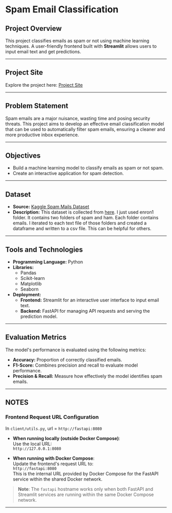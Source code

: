 # Spam Email Classification

## Project Overview

This project classifies emails as spam or not using machine learning techniques. A user-friendly frontend built with **Streamlit** allows users to input email text and get predictions.

---

## Project Site

Explore the project here: [Project Site](http://16.171.43.191:8000)

---

## Problem Statement

Spam emails are a major nuisance, wasting time and posing security threats. This project aims to develop an effective email classification model that can be used to automatically filter spam emails, ensuring a cleaner and more productive inbox experience.

---

## Objectives

- Build a machine learning model to classify emails as spam or not spam.
- Create an interactive application for spam detection.

---

## Dataset

- **Source:** [Kaggle Spam Mails Dataset](https://www.kaggle.com/datasets/venky73/spam-mails-dataset)
- **Description:**
  This dataset is collected from [here](https://www2.aueb.gr/users/ion/data/enron-spam/). I just used enron1 folder. It contains two folders of spam and ham. Each folder contains emails. I iterated to each text file of those folders and created a dataframe and written to a csv file. This can be helpful for others.

---

## Tools and Technologies

- **Programming Language:** Python
- **Libraries:**
  - Pandas
  - Scikit-learn
  - Matplotlib
  - Seaborn
- **Deployment:**
  - **Frontend:** Streamlit for an interactive user interface to input email text.
  - **Backend:** FastAPI for managing API requests and serving the prediction model.

---

## Evaluation Metrics

The model's performance is evaluated using the following metrics:

- **Accuracy:** Proportion of correctly classified emails.
- **F1-Score:** Combines precision and recall to evaluate model performance.
- **Precision & Recall:** Measure how effectively the model identifies spam emails.

---

## NOTES

### Frontend Request URL Configuration

In `client/utils.py`, url = `http://fastapi:8080`

- **When running locally (outside Docker Compose)**:  
  Use the local URL:  
  `http://127.0.0.1:8080`

- **When running with Docker Compose**:  
  Update the frontend's request URL to:  
  `http://fastapi:8080`  
  This is the internal URL provided by Docker Compose for the FastAPI service within the shared Docker network.

> **Note**: The `fastapi` hostname works only when both FastAPI and Streamlit services are running within the same Docker Compose network.

---
